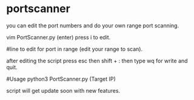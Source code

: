# portscanner

you can edit the port numbers and do your own range port scanning.

vim PortScanner.py (enter)
press i to edit.

#line to edit
for port in range (edit your range to scan).

after editing the script press esc then shift + :
then type wq for write and quit.

#Usage
python3 PortScanner.py (Target IP)


script will get update soon with new features.
